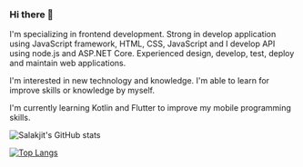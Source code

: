 ### Hi there 👋

I'm specializing in frontend development. Strong in develop application using JavaScript 
framework, HTML, CSS, JavaScript and I develop API using node.js and ASP.NET Core. Experienced 
design, develop, test, deploy and maintain web applications. 

I'm interested in new technology and knowledge. I'm able to learn for improve skills or knowledge by myself.

I'm currently learning Kotlin and Flutter to improve my mobile programming skills.


![Salakjit's GitHub stats](https://github-readme-stats.vercel.app/api?username=salakjitp&show_icons=true&theme=transparent&count_private=true)

[![Top Langs](https://github-readme-stats.vercel.app/api/top-langs/?username=salakjitp&layout=compact)](https://github.com/anuraghazra/github-readme-stats)


<!--
**salakjitp/salakjitp** is a ✨ _special_ ✨ repository because its `README.md` (this file) appears on your GitHub profile.

Here are some ideas to get you started:

- 🔭 I’m currently working on ...
- 🌱 I’m currently learning Kotiln, Flutter and React
- 👯 I’m looking to collaborate on ...
- 🤔 I’m looking for help with ...
- 💬 Ask me about ...
- 📫 How to reach me: ...
- 😄 Pronouns: ...
- ⚡ Fun fact: ...
-->
